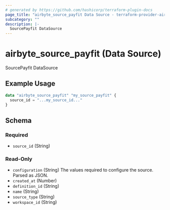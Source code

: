 ```yaml
---
# generated by https://github.com/hashicorp/terraform-plugin-docs
page_title: "airbyte_source_payfit Data Source - terraform-provider-airbyte"
subcategory: ""
description: |-
  SourcePayfit DataSource
---
```


# airbyte_source_payfit (Data Source)

SourcePayfit DataSource

## Example Usage

```terraform
data "airbyte_source_payfit" "my_source_payfit" {
  source_id = "...my_source_id..."
}
```

<!-- schema generated by tfplugindocs -->
## Schema

### Required

- `source_id` (String)

### Read-Only

- `configuration` (String) The values required to configure the source. Parsed as JSON.
- `created_at` (Number)
- `definition_id` (String)
- `name` (String)
- `source_type` (String)
- `workspace_id` (String)
